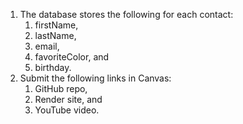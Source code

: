 1. The database stores the following for each contact:
	1.  firstName, 
	2. lastName, 
	3. email, 
	4. favoriteColor, and 
	5. birthday.
2. Submit the following links in Canvas: 
	1. GitHub repo, 
	2. Render site, and 
	3. YouTube video.



